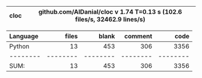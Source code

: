 cloc|github.com/AlDanial/cloc v 1.74  T=0.13 s (102.6 files/s, 32462.9 lines/s)
--- | ---

Language|files|blank|comment|code
:-------|-------:|-------:|-------:|-------:
Python|13|453|306|3356
--------|--------|--------|--------|--------
SUM:|13|453|306|3356
